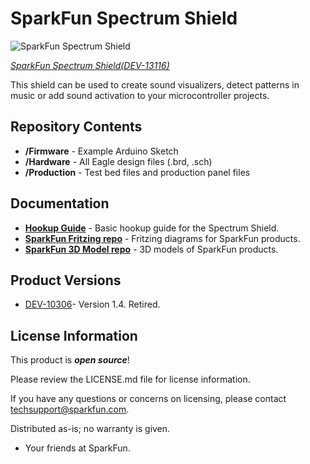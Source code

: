 SparkFun Spectrum Shield
========================

![SparkFun Spectrum Shield](https://cdn.sparkfun.com//assets/parts/1/0/1/6/8/13116-01a.jpg)

[*SparkFun Spectrum Shield(DEV-13116)*](https://www.sparkfun.com/products/13116)

 This shield can be used to create sound visualizers, detect patterns in music or add sound activation to your microcontroller projects.

Repository Contents
-------------------
* **/Firmware** - Example Arduino Sketch
* **/Hardware** - All Eagle design files (.brd, .sch)
* **/Production** - Test bed files and production panel files

Documentation
--------------
* **[Hookup Guide](https://learn.sparkfun.com/tutorials/spectrum-shield-hookup-guide)** - Basic hookup guide for the Spectrum Shield.
* **[SparkFun Fritzing repo](https://github.com/sparkfun/Fritzing_Parts)** - Fritzing diagrams for SparkFun products.
* **[SparkFun 3D Model repo](https://github.com/sparkfun/3D_Models)** - 3D models of SparkFun products. 

Product Versions
----------------
* [DEV-10306](https://www.sparkfun.com/products/10306)- Version 1.4. Retired. 

License Information
-------------------

This product is _**open source**_! 

Please review the LICENSE.md file for license information. 

If you have any questions or concerns on licensing, please contact techsupport@sparkfun.com.

Distributed as-is; no warranty is given.

- Your friends at SparkFun.